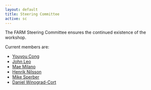 ```yaml
---
layout: default
title: Steering Committee
active: sc
---
```


The FARM Steering Committee ensures the continued existence of the
workshop. 

Current members are:

* [Youyou Cong](https://prg.is.titech.ac.jp/people/cong/)
* [John Leo](http://www.cs.nott.ac.uk/~nhn/)
* [Mae Milano](https://www.languagesforsyste.ms/)
* [Henrik Nilsson](http://www.cs.nott.ac.uk/~nhn/)
* [Mike Sperber](http://www.deinprogramm.de/sperber/)
* [Daniel Winograd-Cort](https://www.danwc.com/)
